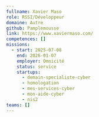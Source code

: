 ```yaml
---
fullname: Xavier Maso
role: RSSI/Développeur
domaine: Autre
github: Pamplemousse
link: https://www.xaviermaso.com/
competences: []
missions:
  - start: 2025-07-08
    end: 2026-01-07
    employer: Omnicité
    status: service
    startups:
      - demain-specialiste-cyber
      - homologation
      - mes-services-cyber
      - mon-aide-cyber
      - nis2
teams: []
---
```

